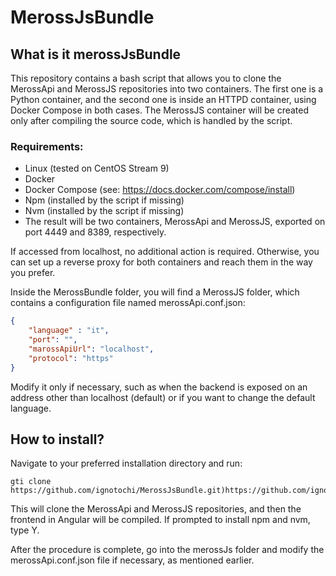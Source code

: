 # MerossJsBundle


## What is it merossJsBundle
This repository contains a bash script that allows you to clone the MerossApi and MerossJS repositories into two containers. The first one is a Python container, and the second one is inside an HTTPD container, using Docker Compose in both cases. The MerossJS container will be created only after compiling the source code, which is handled by the script.

### Requirements:

- Linux (tested on CentOS Stream 9)
- Docker
- Docker Compose (see: https://docs.docker.com/compose/install)
- Npm (installed by the script if missing)
- Nvm (installed by the script if missing)
- The result will be two containers, MerossApi and MerossJS, exported on port 4449 and 8389, respectively.

If accessed from localhost, no additional action is required. Otherwise, you can set up a reverse proxy for both containers and reach them in the way you prefer.

Inside the MerossBundle folder, you will find a MerossJS folder, which contains a configuration file named merossApi.conf.json:

``` json 
{
    "language" : "it",
    "port": "",
    "marossApiUrl": "localhost",
    "protocol": "https"
}
```

Modify it only if necessary, such as when the backend is exposed on an address other than localhost (default) or if you want to change the default language.

## How to install?

Navigate to your preferred installation directory and run:

``` git 
gti clone https://github.com/ignotochi/MerossJsBundle.git)https://github.com/ignotochi/MerossJsBundle.git
```
This will clone the MerossApi and MerossJS repositories, and then the frontend in Angular will be compiled. If prompted to install npm and nvm, type Y.

After the procedure is complete, go into the merossJs folder and modify the merossApi.conf.json file if necessary, as mentioned earlier.



